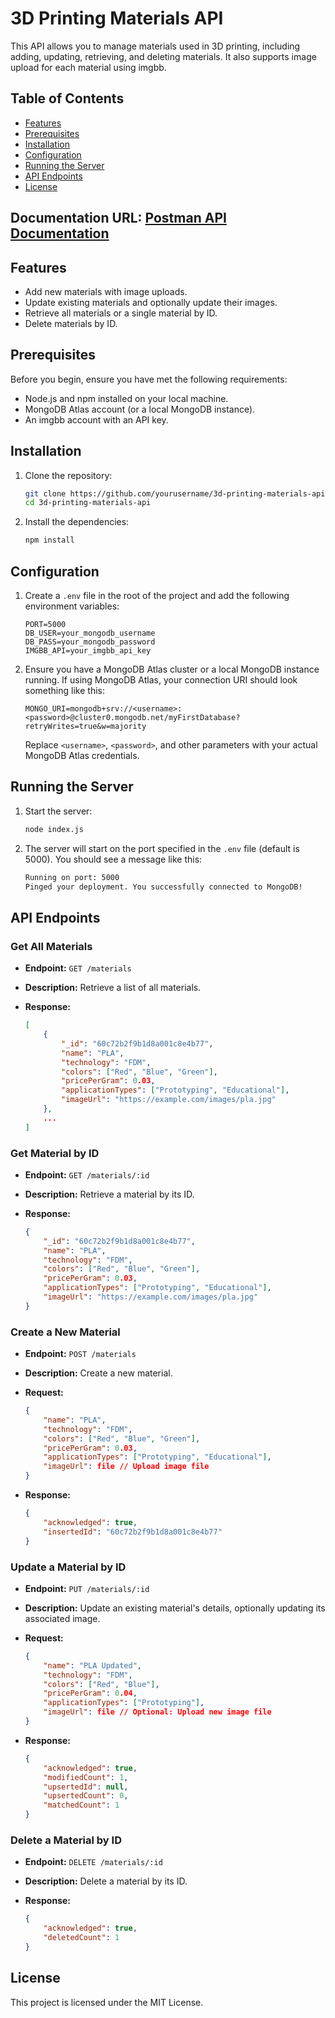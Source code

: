 # 3D Printing Materials API

This API allows you to manage materials used in 3D printing, including adding, updating, retrieving, and deleting materials. It also supports image upload for each material using imgbb.

## Table of Contents

- [Features](#features)
- [Prerequisites](#prerequisites)
- [Installation](#installation)
- [Configuration](#configuration)
- [Running the Server](#running-the-server)
- [API Endpoints](#api-endpoints)
- [License](#license)

## Documentation URL: [Postman API Documentation](https://documenter.getpostman.com/view/25442205/2sA3drHaC5)
## Features

- Add new materials with image uploads.
- Update existing materials and optionally update their images.
- Retrieve all materials or a single material by ID.
- Delete materials by ID.

## Prerequisites

Before you begin, ensure you have met the following requirements:

- Node.js and npm installed on your local machine.
- MongoDB Atlas account (or a local MongoDB instance).
- An imgbb account with an API key.

## Installation

1. Clone the repository:

    ```bash
    git clone https://github.com/yourusername/3d-printing-materials-api.git
    cd 3d-printing-materials-api
    ```

2. Install the dependencies:

    ```bash
    npm install
    ```

## Configuration

1. Create a `.env` file in the root of the project and add the following environment variables:

    ```env
    PORT=5000
    DB_USER=your_mongodb_username
    DB_PASS=your_mongodb_password
    IMGBB_API=your_imgbb_api_key
    ```

2. Ensure you have a MongoDB Atlas cluster or a local MongoDB instance running. If using MongoDB Atlas, your connection URI should look something like this:

    ```env
    MONGO_URI=mongodb+srv://<username>:<password>@cluster0.mongodb.net/myFirstDatabase?retryWrites=true&w=majority
    ```

    Replace `<username>`, `<password>`, and other parameters with your actual MongoDB Atlas credentials.

## Running the Server

1. Start the server:

    ```bash
    node index.js
    ```

2. The server will start on the port specified in the `.env` file (default is 5000). You should see a message like this:

    ```bash
    Running on port: 5000
    Pinged your deployment. You successfully connected to MongoDB!
    ```

## API Endpoints

### Get All Materials

- **Endpoint:** `GET /materials`
- **Description:** Retrieve a list of all materials.
- **Response:**

    ```json
    [
        {
            "_id": "60c72b2f9b1d8a001c8e4b77",
            "name": "PLA",
            "technology": "FDM",
            "colors": ["Red", "Blue", "Green"],
            "pricePerGram": 0.03,
            "applicationTypes": ["Prototyping", "Educational"],
            "imageUrl": "https://example.com/images/pla.jpg"
        },
        ...
    ]
    ```

### Get Material by ID

- **Endpoint:** `GET /materials/:id`
- **Description:** Retrieve a material by its ID.
- **Response:**

    ```json
    {
        "_id": "60c72b2f9b1d8a001c8e4b77",
        "name": "PLA",
        "technology": "FDM",
        "colors": ["Red", "Blue", "Green"],
        "pricePerGram": 0.03,
        "applicationTypes": ["Prototyping", "Educational"],
        "imageUrl": "https://example.com/images/pla.jpg"
    }
    ```

### Create a New Material

- **Endpoint:** `POST /materials`
- **Description:** Create a new material.
- **Request:**

    ```json
    {
        "name": "PLA",
        "technology": "FDM",
        "colors": ["Red", "Blue", "Green"],
        "pricePerGram": 0.03,
        "applicationTypes": ["Prototyping", "Educational"],
        "imageUrl": file // Upload image file
    }
    ```

- **Response:**

    ```json
    {
        "acknowledged": true,
        "insertedId": "60c72b2f9b1d8a001c8e4b77"
    }
    ```

### Update a Material by ID

- **Endpoint:** `PUT /materials/:id`
- **Description:** Update an existing material's details, optionally updating its associated image.
- **Request:**

    ```json
    {
        "name": "PLA Updated",
        "technology": "FDM",
        "colors": ["Red", "Blue"],
        "pricePerGram": 0.04,
        "applicationTypes": ["Prototyping"],
        "imageUrl": file // Optional: Upload new image file
    }
    ```

- **Response:**

    ```json
    {
        "acknowledged": true,
        "modifiedCount": 1,
        "upsertedId": null,
        "upsertedCount": 0,
        "matchedCount": 1
    }
    ```

### Delete a Material by ID

- **Endpoint:** `DELETE /materials/:id`
- **Description:** Delete a material by its ID.
- **Response:**

    ```json
    {
        "acknowledged": true,
        "deletedCount": 1
    }
    ```

## License

This project is licensed under the MIT License.
